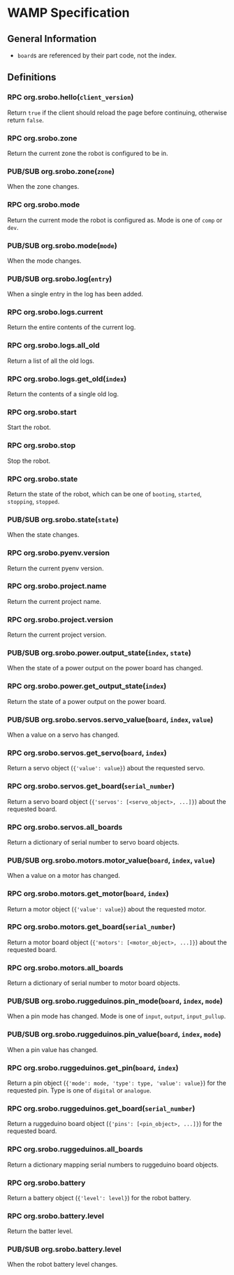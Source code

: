 # WAMP Specification

## General Information

 - `board`s are referenced by their part code, not the index.

## Definitions

### RPC org.srobo.hello(`client_version`)

Return `true` if the client should reload the page before continuing, otherwise return `false`.


### RPC org.srobo.zone

Return the current zone the robot is configured to be in.

### PUB/SUB org.srobo.zone(`zone`)

When the zone changes.

### RPC org.srobo.mode

Return the current mode the robot is configured as. Mode is one of `comp` or `dev`.

### PUB/SUB org.srobo.mode(`mode`)

When the mode changes.


### PUB/SUB org.srobo.log(`entry`)

When a single entry in the log has been added.

### RPC org.srobo.logs.current

Return the entire contents of the current log.

### RPC org.srobo.logs.all_old

Return a list of all the old logs.

### RPC org.srobo.logs.get_old(`index`)

Return the contents of a single old log.


### RPC org.srobo.start

Start the robot.

### RPC org.srobo.stop

Stop the robot.

### RPC org.srobo.state

Return the state of the robot, which can be one of `booting`, `started`, `stopping`, `stopped`.

### PUB/SUB org.srobo.state(`state`)

When the state changes.


### RPC org.srobo.pyenv.version

Return the current pyenv version.


### RPC org.srobo.project.name

Return the current project name.

### RPC org.srobo.project.version

Return the current project version.


### PUB/SUB org.srobo.power.output_state(`index`, `state`)

When the state of a power output on the power board has changed.

### RPC org.srobo.power.get_output_state(`index`)

Return the state of a power output on the power board.


### PUB/SUB org.srobo.servos.servo_value(`board`, `index`, `value`)

When a value on a servo has changed.

### RPC org.srobo.servos.get_servo(`board`, `index`)

Return a servo object (`{'value': value}`) about the requested servo.

### RPC org.srobo.servos.get_board(`serial_number`)

Return a servo board object (`{'servos': [<servo_object>, ...]}`) about the requested board.

### RPC org.srobo.servos.all_boards

Return a dictionary of serial number to servo board objects.


### PUB/SUB org.srobo.motors.motor_value(`board`, `index`, `value`)

When a value on a motor has changed.

### RPC org.srobo.motors.get_motor(`board`, `index`)

Return a motor object (`{'value': value}`) about the requested motor.

### RPC org.srobo.motors.get_board(`serial_number`)

Return a motor board object (`{'motors': [<motor_object>, ...]}`) about the requested board.

### RPC org.srobo.motors.all_boards

Return a dictionary of serial number to motor board objects.


### PUB/SUB org.srobo.ruggeduinos.pin_mode(`board`, `index`, `mode`)

When a pin mode has changed. Mode is one of `input`, `output`, `input_pullup`.

### PUB/SUB org.srobo.ruggeduinos.pin_value(`board`, `index`, `mode`)

When a pin value has changed.

### RPC org.srobo.ruggeduinos.get_pin(`board`, `index`)

Return a pin object (`{'mode': mode, 'type': type, 'value': value}`) for the requested pin. Type is one of `digital` or `analogue`.

### RPC org.srobo.ruggeduinos.get_board(`serial_number`)

Return a ruggeduino board object (`{'pins': [<pin_object>, ...]}`) for the requested board.

### RPC org.srobo.ruggeduinos.all_boards

Return a dictionary mapping serial numbers to ruggeduino board objects.


### RPC org.srobo.battery

Return a battery object (`{'level': level}`) for the robot battery.

### RPC org.srobo.battery.level

Return the batter level.

### PUB/SUB org.srobo.battery.level

When the robot battery level changes.

